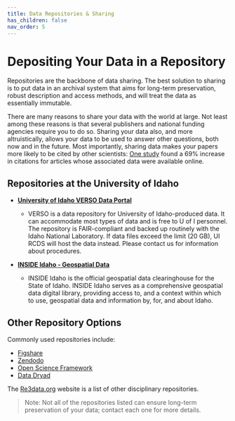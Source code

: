 ```yaml
---
title: Data Repositories & Sharing
has_children: false
nav_order: 5
---
```


# Depositing Your Data in a Repository

Repositories are the backbone of data sharing. The best solution to sharing is
 to put data in an archival system that aims for long-term preservation, robust
  description and access methods, and will treat the data as essentially
   immutable.

There are many reasons to share your data with the world at large. Not least
 among these reasons is that several publishers and national funding agencies
  require you to do so. Sharing your data also, and more altruistically, allows
   your data to be used to answer other questions, both now and in the future.
    Most importantly, sharing data makes your papers more likely to be cited by
     other scientists:
      [One study](http://dx.doi.org/10.1371/journal.pone.0000308) found a 69%
       increase in citations for articles whose associated data were available
        online.

## Repositories at the University of Idaho

* **[University of Idaho VERSO Data Portal](https://verso.uidaho.edu//)**
  * VERSO is a data repository for University of Idaho-produced data. It can
 accommodate most types of data and is free to U of I personnel. The repository
  is FAIR-compliant and backed up routinely with the Idaho National Laboratory. If data files exceed the limit (20 GB), UI RCDS will host the data instead. Please contact us for information about procedures.

* **[INSIDE Idaho - Geospatial Data](https://www.insideidaho.org)**
  * INSIDE Idaho is the official geospatial data clearinghouse for the State of
 Idaho. INSIDE Idaho serves as a comprehensive geospatial data digital library, providing access to, and a context within which to use, geospatial data and information by, for, and about Idaho.

## Other Repository Options

Commonly used repositories include:

* [Figshare](https://figshare.com/)
* [Zendodo](https://zenodo.org/)
* [Open Science Framework](https://osf.io)
* [Data Dryad](https://datadryad.org/stash)

The [Re3data.org](http://www.re3data.org/) website is a list of other
 disciplinary repositories.
 
> Note: Not all of the repositories listed can ensure long-term preservation
 of your data; contact each one for more details.
